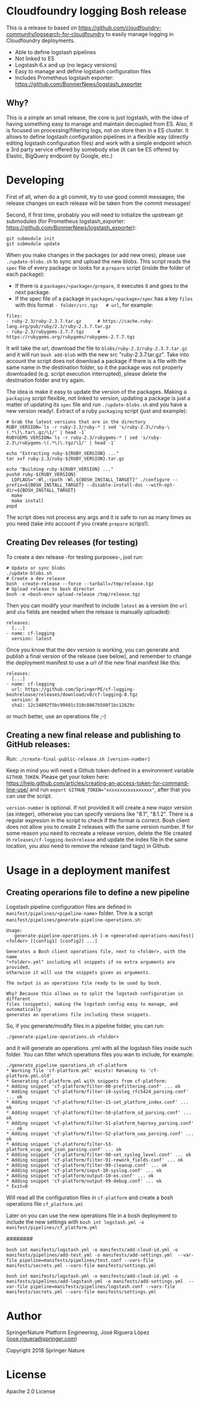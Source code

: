 # Cloudfoundry logging Bosh release

This is a release to based on https://github.com/cloudfoundry-community/logsearch-for-cloudfoundry
to easily manage logging in Cloudfoundry deployments.

* Able to define logstash pipelines
* Not linked to ES
* Logstash 6.x and up (no legacy versions)
* Easy to manage and define logstash configuration files
* Includes Prometheus logstash exporter: https://github.com/BonnierNews/logstash_exporter


## Why?

This is a simple an small release, the core is just logstash, with the idea of
having something easy to manage and maintain decoupled from ES. Also, it is
focused on processing/filtering logs, not on store then in a ES cluster. It allows to
define logstash configuration pipelines in a flexible way (directly editing
logstash configuration files) and work with a simple endpoint which a 3rd party
service offered by somebody else (it can be ES offered by Elastic, BigQuery endpoint
by Google, etc.)


# Developing

First of all, when do a git commit, try to use good commit messages; the release
changes on each release will be taken from the commit messages!


Second, if first time, probably you will need to initialize the upstream git submodules
(for Prometheus logstash_exporter: https://github.com/BonnierNews/logstash_exporter):

```
git submodule init
git submodule update
```

When you make changes in the packages (or add new ones), please use
`./update-blobs.sh` to sync and upload the new blobs. This script reads the `spec` file 
of every package or looks for a `prepare` script (inside the folder of each package):

* If there is a `packages/<package>/prepare`, it executes it and goes to the next package.
* If the spec file of a package in `packages/<package>/spec` has a key `files` with this
format `- folder/src.tgz   # url`, for example:
```
files:
- ruby-2.3/ruby-2.3.7.tar.gz      # https://cache.ruby-lang.org/pub/ruby/2.3/ruby-2.3.7.tar.gz
- ruby-2.3/rubygems-2.7.7.tgz     # https://rubygems.org/rubygems/rubygems-2.7.7.tgz
```
It will take the url, download the file to `blobs/ruby-2.3/ruby-2.3.7.tar.gz` and
it will run `bosh add-blob` with the new src "ruby-2.3.7.tar.gz". Take into
account the script does not download a package if there is a file with the same
name in the destination folder, so it the package was not properly downloaded
(e.g. script execution interrupted), please delete the destination folder and try
again.

The idea is make it easy to update the version of the packages. Making a `packaging`
script flexible, not linked to version, updating a package is just a matter of 
updating its `spec` file and run `./update-blobs.sh` and you have a new version
ready!. Extract of a ruby `packaging` script (just and example):
```
# Grab the latest versions that are in the directory
RUBY_VERSION=`ls -r ruby-2.3/ruby-* | sed 's/ruby-2.3\/ruby-\(.*\)\.tar\.gz/\1/' | head -1`
RUBYGEMS_VERSION=`ls -r ruby-2.3/rubygems-* | sed 's/ruby-2.3\/rubygems-\(.*\)\.tgz/\1/' | head -1`

echo "Extracting ruby-${RUBY_VERSION} ..."
tar xvf ruby-2.3/ruby-${RUBY_VERSION}.tar.gz

echo "Building ruby-${RUBY_VERSION} ..."
pushd ruby-${RUBY_VERSION}
  LDFLAGS="-Wl,-rpath -Wl,${BOSH_INSTALL_TARGET}" ./configure --prefix=${BOSH_INSTALL_TARGET} --disable-install-doc --with-opt-dir=${BOSH_INSTALL_TARGET}
  make
  make install
popd
```

The script does not process any args and it is safe to run as many times as you need
(take into account if you create `prepare` scrips!).

## Creating Dev releases (for testing)

To create a dev release -for testing purposes-, just run:

```
# Update or sync blobs
./update-blobs.sh
# Create a dev release
bosh  create-release --force --tarball=/tmp/release.tgz
# Upload release to bosh director
bosh -e <bosh-env> upload-release /tmp/release.tgz
```

Then you can modify your manifest to include `latest` as a version (no `url` and `sha` 
fields are needed when the release is manually uploaded): 

```
releases:
  [...]
- name: cf-logging
  version: latest
```

Once you know that the dev version is working, you can generate and publish a final
version of the release (see  below), and remember to change the deployment manifest
to use a url of the new final manifest like this:

```
releases:
  [...]
- name: cf-logging
  url: https://github.com/SpringerPE/cf-logging-boshrelease/releases/download/v8/cf-logging-8.tgz
  version: 8
  sha1: 12c34892f5bc99491c310c8867b508f1bc12629c
```

or much better, use an operations file ;-)



## Creating a new final release and publishing to GitHub releases:

Run: `./create-final-public-release.sh [version-number]`

Keep in mind you will need a Github token defined in a environment variable `GITHUB_TOKEN`.
Please get your token here: https://help.github.com/articles/creating-an-access-token-for-command-line-use/
and run `export GITHUB_TOKEN="xxxxxxxxxxxxxxxxx"`, after that you can use the script.

`version-number` is optional. If not provided it will create a new major version
(as integer), otherwise you can specify versions like "8.1", "8.1.2". There is a
regular expresion in the script to check if the format is correct. Bosh client
does not allow you to create 2 releases with the same version number. If for some
reason you need to recreate a release version, delete the file created in 
`releases/cf-logging-boshrelease` and update the index file in the same location,
you also need to remove the release (and tags) in Github.


# Usage in a deployment manifest


## Creating operarions file to define a new pipeline

Logstash pipeline configuration files are defined in `manifest/pipelines/<pipeline-name>` folder.
Thre is a script `manifest/pipelines/generate-pipeline-operations.sh`:

```
Usage:
   generate-pipeline-operations.sh [-m <generated-operations-manifest] <folder> [[config1] [config2] ...]

Generates a Bosh client operations file, next to <folder>, with the name
"<folder>.yml" including all snippets if no extra arguments are provided,
otherwise it will use the snippets given as arguments.

The output is an operations file ready to be used by bosh.

Why? Because this allows us to split the logstash configuration in different
files (snippets), making the logstash config easy to manage, and automatically
generates an operations file including these snippets.
```

So, if you generate/modify files in a pipeline folder, you can run:

```
./generate-pipeline-operations.sh <folder>
```

and it will generate an operations <folder>.yml with all the logstash files
inside such folder. You can filter which operations files you wan to include, for
example:

```
./generate_pipeline_operations.sh cf-platform
* Warning file 'cf-platform.yml' exists! Renaming to 'cf-platform.yml.old'
* Generating cf-platform.yml with snippets from cf-platform:
* Adding snippet 'cf-platform/filter-00-prefiltering.conf' ... ok
* Adding snippet 'cf-platform/filter-10-syslog_rfc5424_parsing.conf' ... ok
* Adding snippet 'cf-platform/filter-15-set_platform_index.conf' ... ok
* Adding snippet 'cf-platform/filter-50-platform_sd_parsing.conf' ... ok
* Adding snippet 'cf-platform/filter-51-platform_haproxy_parsing.conf' ... ok
* Adding snippet 'cf-platform/filter-52-platform_uaa_parsing.conf' ... ok
* Adding snippet 'cf-platform/filter-53-platform_vcap_and_json_parsing.conf' ... ok
* Adding snippet 'cf-platform/filter-90-set_syslog_level.conf' ... ok
* Adding snippet 'cf-platform/filter-91-rework_fields.conf' ... ok
* Adding snippet 'cf-platform/filter-99-cleanup.conf' ... ok
* Adding snippet 'cf-platform/input-10-syslog.conf' ... ok
* Adding snippet 'cf-platform/output-10-es.conf' ... ok
* Adding snippet 'cf-platform/output-99-debug.conf' ... ok
* Exit=0

```

Will read all the configuration files in `cf-platform` and create a bosh operations
file `cf_platform.yml`

Later on you can use the new operations file in a bosh deployment to include
the new settings with `bosh int logstash.yml -o manifest/pipelines/cf_platform.yml`



######## 

```
bosh int manifests/logstash.yml -o manifests/add-cloud-id.yml -o manifests/pipelines/add-test.yml -o manifests/add-settings.yml  --var-file pipeline=manifests/pipelines/test.conf --vars-file manifests/secrets.yml --vars-file manifests/settings.yml
```


```
bosh int manifests/logstash.yml -o manifests/add-cloud-id.yml -o manifests/pipelines/add-logstash.yml -o manifests/add-settings.yml  --var-file pipeline=manifests/pipelines/logstash.conf --vars-file manifests/secrets.yml --vars-file manifests/settings.yml
```




# Author

SpringerNature Platform Engineering, José Riguera López (jose.riguera@springer.com)

Copyright 2018 Springer Nature


# License

Apache 2.0 License
